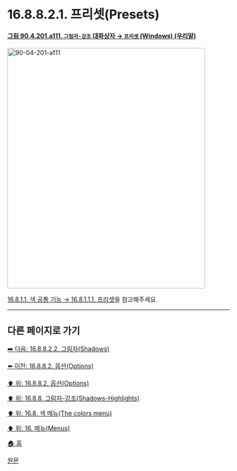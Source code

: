 # 16.8.8.2.1. 프리셋(Presets)

<a id="90-04-201-a111"></a>

#### [그림 90.4.201.a111. `그림자-강조` 대화상자 → `프리셋` (Windows) (우리말)](./90-04-0201-shadows_highlights.md#90-04-201-a111)
<img width="448" height="545" alt="90-04-201-a111" src="https://github.com/user-attachments/assets/3c74b838-1aff-4dbd-bd40-3a9878720ea1" />

[16.8.1.1. 색 공통 기능 → 16.8.1.1.1. 프리셋](./16-08-01-01-01-presets.md)을 참고해주세요.

***

## 다른 페이지로 가기

[➡️ 다음: 16.8.8.2.2. 그림자(Shadows)](./16-08-08-02-02-shadows.md)

[⬅️ 이전: 16.8.8.2. 옵션(Options)](./16-08-08-02-00-options.md)

[⬆️ 위: 16.8.8.2. 옵션(Options)](./16-08-08-02-00-options.md)

[⬆️ 위: 16.8.8. 그림자-강조(Shadows-Highlights)](./16-08-08-00-shadows-highlights.md)

[⬆️ 위: 16.8. 색 메뉴(The colors menu)](./16-08-00-the-colors-menu.md)

[⬆️ 위: 16. 메뉴(Menus)](./16-00-menus.md)

[🏠 홈](./00-home.md)

[원문](https://docs.gimp.org/2.10/ko/gimp-filter-shadows-highlights.html#idm30937)